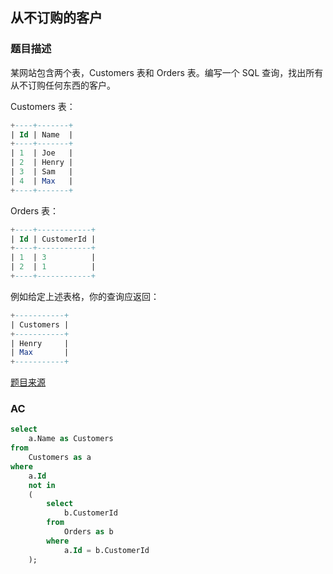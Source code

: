 ## 从不订购的客户

### 题目描述

某网站包含两个表，Customers 表和 Orders 表。编写一个 SQL 查询，找出所有从不订购任何东西的客户。

Customers 表：

```sql
+----+-------+
| Id | Name  |
+----+-------+
| 1  | Joe   |
| 2  | Henry |
| 3  | Sam   |
| 4  | Max   |
+----+-------+
```

Orders 表：

```sql
+----+------------+
| Id | CustomerId |
+----+------------+
| 1  | 3          |
| 2  | 1          |
+----+------------+
```

例如给定上述表格，你的查询应返回：

```sql
+-----------+
| Customers |
+-----------+
| Henry     |
| Max       |
+-----------+
```

[题目来源](https://leetcode-cn.com/problems/customers-who-never-order/)

### AC

```sql
select
    a.Name as Customers
from
    Customers as a
where
    a.Id
    not in
    (
        select
            b.CustomerId
        from
            Orders as b
        where
            a.Id = b.CustomerId
    );
```